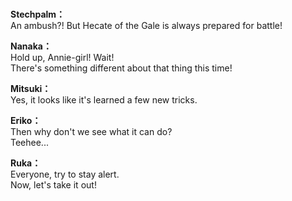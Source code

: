 # 

  
**Stechpalm：**  
An ambush?! But Hecate of the Gale is always prepared for battle!  
  
**Nanaka：**  
Hold up, Annie-girl! Wait!  
There's something different about that thing this time!  
  
**Mitsuki：**  
Yes, it looks like it's learned a few new tricks.  
  
**Eriko：**  
Then why don't we see what it can do?  
 Teehee...  
  
**Ruka：**  
Everyone, try to stay alert.  
 Now, let's take it out!  
